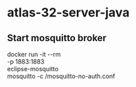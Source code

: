 # atlas-32-server-java

## Start mosquitto broker

docker run -it --rm \
-p 1883:1883 \
eclipse-mosquitto \
mosquitto -c /mosquitto-no-auth.conf